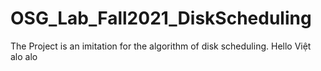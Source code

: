 # OSG_Lab_Fall2021_DiskScheduling
The Project is an imitation for the algorithm of disk scheduling.
Hello Việt alo alo
